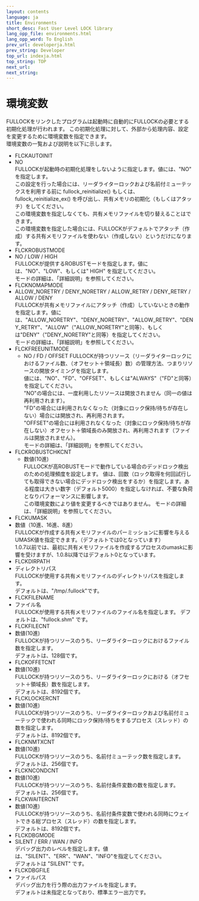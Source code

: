 ```yaml
---
layout: contents
language: ja
title: Environments
short_desc: Fast User Level LOCK library
lang_opp_file: environments.html
lang_opp_word: To English
prev_url: developerja.html
prev_string: Developer
top_url: indexja.html
top_string: TOP
next_url: 
next_string: 
---
```


# 環境変数

FULLOCKをリンクしたプログラムは起動時に自動的にFULLOCKの必要とする初期化処理が行われます。
この初期化処理に対して、外部から処理内容、設定を変更するために環境変数を指定できます。  
環境変数の一覧および説明を以下に示します。  

- FLCKAUTOINIT	
 - NO  
   FULLOCKが起動時の初期化処理をしないように指定します。値には、"NO" を指定します。  
   この設定を行った場合には、リーダライターロックおよび名前付ミューテックスを利用する前に fullock_reinitialize() もしくは、fullock_reinitialize_ex() を呼び出し、共有メモリの初期化（もしくはアタッチ）をしてください。  
   この環境変数を指定しなくても、共有メモリファイルを切り替えることはできます。  
   この環境変数を指定した場合には、FULLOCKがデフォルトでアタッチ（作成）する共有メモリファイルを使わない（作成しない）というだけになります。
- FLCKROBUSTMODE	
 - NO / LOW / HIGH  
   FULLOCKが提供するROBUSTモードを指定します。値には、"NO"、"LOW"、もしくは" HIGH" を指定してください。  
   モードの詳細は、「詳細説明」を参照してください。
- FLCKNOMAPMODE	
 - ALLOW_NORETRY / DENY_NORETRY / ALLOW_RETRY / DENY_RETRY / ALLOW / DENY  
   FULLOCKが共有メモリファイルにアタッチ（作成）していないときの動作を指定します。値には、"ALLOW_NORETRY"、"DENY_NORETRY"、"ALLOW_RETRY"、"DENY_RETRY"、"ALLOW"（"ALLOW_NORETRY"と同等）、もしくは"DENY"（"DENY_NORETRY"と同等）を指定してください。  
   モードの詳細は、「詳細説明」を参照してください。
- FLCKFREEUNITMODE	
  - NO / FD / OFFSET
	FULLOCKが持つリソース（リーダライターロックにおけるファイル数、（オフセット＋領域長）数）の管理方法、つまりリソースの開放タイミングを指定します。  
   値には、"NO"、"FD"、"OFFSET"、もしくは"ALWAYS"（"FD"と同等）を指定してください。  
   "NO"の場合には、一度利用したリソースは開放されません（同一の値は再利用されます）。  
   "FD"の場合には利用されなくなった（対象にロック保持/待ちが存在しない）場合には開放され、再利用されます。  
   "OFFSET"の場合には利用されなくなった（対象にロック保持/待ちが存在しない）オフセット＋領域長のみ開放され、再利用されます（ファイルは開放されません）。  
   モードの詳細は、「詳細説明」を参照してください。
- FLCKROBUSTCHKCNT
  - 数値(10進)  
   FULLOCKが高ROBUSTモードで動作している場合のデッドロック検出のための処理頻度を設定します。
   値は、回数（ロック取得を何回試行しても取得できない場合にデッドロック検出をするか）を指定します。ある程度は大きい数字（デフォルト5000）を指定しなければ、不要な負荷となりパフォーマンスに影響します。  
   この環境変数により値を変更するべきではありません。
   モードの詳細は、「詳細説明」を参照してください。
- FLCKUMASK
 - 数値（10進、16進、8進）  
   FULLOCKが作成する共有メモリファイルのパーミッションに影響を与えるUMASK値を指定できます。（デフォルトでは0となっています）  
   1.0.7以前では、最初に共有メモリファイルを作成するプロセスのumaskに影響を受けますが、1.0.8以降ではデフォルト0となっています。  
- FLCKDIRPATH
 - ディレクトリパス  
   FULLOCKが使用する共有メモリファイルのディレクトリパスを指定します。  
   デフォルトは、"/tmp/.fullock"です。
- FLCKFILENAME
 - ファイル名  
   FULLOCKが使用する共有メモリファイルのファイル名を指定します。
   デフォルトは、"fullock.shm" です。
- FLCKFILECNT
 - 数値(10進)  
   FULLOCKが持つリソースのうち、リーダライターロックにおけるファイル数を指定します。  
   デフォルトは、128個です。
- FLCKOFFETCNT
 - 数値(10進)  
   FULLOCKが持つリソースのうち、リーダライターロックにおける（オフセット＋領域長）数を指定します。  
   デフォルトは、8192個です。
- FLCKLOCKERCNT
 - 数値(10進)  
   FULLOCKが持つリソースのうち、リーダライターロックおよび名前付ミューテックで使われる同時にロック保持/待ちをするプロセス（スレッド）の数を指定します。  
   デフォルトは、8192個です。
- FLCKNMTXCNT
 - 数値(10進)  
   FULLOCKが持つリソースのうち、名前付ミューテック数を指定します。  
   デフォルトは、256個です。
- FLCKNCONDCNT
 - 数値(10進)  
FULLOCKが持つリソースのうち、名前付条件変数の数を指定します。  
デフォルトは、256個です。
- FLCKWAITERCNT
 - 数値(10進)  
   FULLOCKが持つリソースのうち、名前付条件変数で使われる同時にウェイトできる総プロセス（スレッド）の数を指定します。  
  デフォルトは、8192個です。
- FLCKDBGMODE
 - SILENT / ERR / WAN / INFO  
   デバッグ出力のレベルを指定します。値は、"SILENT"、"ERR"、"WAN"、"INFO"を指定してください。  
   デフォルトは "SILENT" です。
- FLCKDBGFILE
 - ファイルパス  
   デバッグ出力を行う際の出力ファイルを指定します。  
   デフォルトは未指定となっており、標準エラー出力です。
